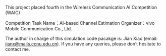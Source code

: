 This project placed fourth in the Wireless Communication AI Competition (WAIC)

Competition Task Name：AI-based Channel Estimation
Organizer：vivo Mobile Communication Co., Ltd.

The author in charge of this simulation code pacakge is: Jian Xiao (email: jianx@mails.ccnu.edu.cn). If you have any queries, please don’t hesitate to contact me.

